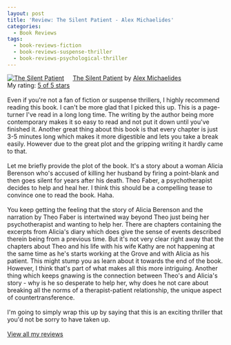 ```yaml
---
layout: post
title: 'Review: The Silent Patient - Alex Michaelides'
categories:
  - Book Reviews
tags:
  - book-reviews-fiction
  - book-reviews-suspense-thriller
  - book-reviews-psychological-thriller
---
```


<a href="https://www.goodreads.com/book/show/40097951-the-silent-patient" style="float: left; padding-right: 20px"><img border="0" alt="The Silent Patient" src="https://i.gr-assets.com/images/S/compressed.photo.goodreads.com/books/1582759969l/40097951._SX98_.jpg" /></a><a href="https://www.goodreads.com/book/show/40097951-the-silent-patient">The Silent Patient</a> by <a href="https://www.goodreads.com/author/show/17621440.Alex_Michaelides">Alex Michaelides</a><br/>
My rating: <a href="https://www.goodreads.com/review/show/3898236652">5 of 5 stars</a><br /><br />
Even if you're not a fan of fiction or suspense thrillers, I highly recommend reading this book. I can't be more glad that I picked this up. This is a page-turner I've read in a long long time. The writing by the author being more contemporary makes it so easy to read and not put it down until you've finished it. Another great thing about this book is that every chapter is just 3-5 minutes long which makes it more digestible and lets you take a break easily. However due to the great plot and the gripping writing it hardly came to that. <br /><br />Let me briefly provide the plot of the book. It's a story about a woman Alicia Berenson who's accused of killing her husband by firing a point-blank and then goes silent for years after his death. Theo Faber, a psychotherapist decides to help and heal her. I think this should be a compelling tease to convince one to read the book. Haha. <br /><br />You keep getting the feeling that the story of Alicia Berenson and the narration by Theo Faber is intertwined way beyond Theo just being her psychotherapist and wanting to help her. There are chapters containing the excerpts from Alicia's diary which does give the sense of events described therein being from a previous time. But it's not very clear right away that the chapters about Theo and his life with his wife Kathy are not happening at the same time as he's starts working at the Grove and with Alicia as his patient. This might stump you as learn about it towards the end of the book. However, I think that's part of what makes all this more intriguing. Another thing which keeps gnawing is the connection between Theo's and Alicia's story - why is he so desperate to help her, why does he not care about breaking all the norms of a therapist-patient relationship, the unique aspect of countertransference. <br /><br />I'm going to simply wrap this up by saying that this is an exciting thriller that you'd not be sorry to have taken up. 
<br/><br/>
<a href="https://www.goodreads.com/review/list/10354359-sheekha">View all my reviews</a>
